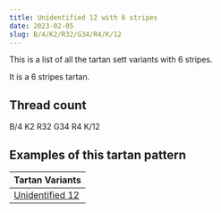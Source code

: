 ```yaml
---
title: Unidentified 12 with 6 stripes
date: 2023-02-05
slug: B/4/K2/R32/G34/R4/K/12
---
```

This is a list of all the tartan sett variants with 6 stripes.

It is a 6 stripes tartan.


## Thread count
B/4 K2 R32 G34 R4 K/12

## Examples of this tartan pattern

| Tartan Variants |
|---------------|
| [Unidentified 12](/variants/b/4/k2/r32/g34/r4/k/12-b5480b0-g008000-k000000-rc00000)||
